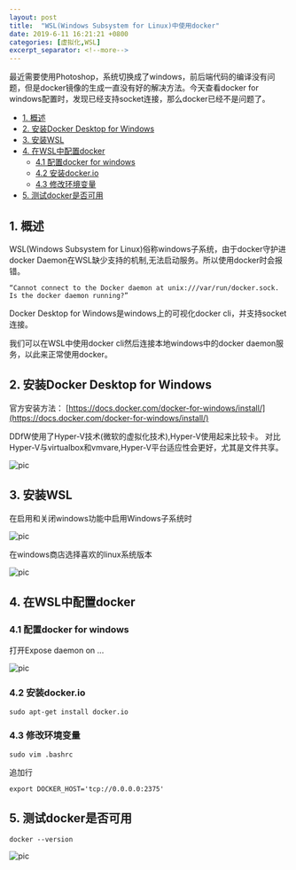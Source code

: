 ```yaml
---
layout: post
title:  "WSL(Windows Subsystem for Linux)中使用docker"
date: 2019-6-11 16:21:21 +0800
categories: [虚拟化,WSL]
excerpt_separator: <!--more-->
---
```


最近需要使用Photoshop，系统切换成了windows，前后端代码的编译没有问题，但是docker镜像的生成一直没有好的解决方法。今天查看docker for windows配置时，发现已经支持socket连接，那么docker已经不是问题了。

<!--more-->

<!-- @import "[TOC]" {cmd="toc" depthFrom=1 depthTo=6 orderedList=false} -->

<!-- code_chunk_output -->

* [1. 概述](#1-概述)
* [2. 安装Docker Desktop for Windows](#2-安装docker-desktop-for-windows)
* [3. 安装WSL](#3-安装wsl)
* [4. 在WSL中配置docker](#4-在wsl中配置docker)
	* [4.1 配置docker for windows](#41-配置docker-for-windows)
	* [4.2 安装docker.io](#42-安装dockerio)
	* [4.3 修改环境变量](#43-修改环境变量)
* [5. 测试docker是否可用](#5-测试docker是否可用)

<!-- /code_chunk_output -->


## 1. 概述

WSL(Windows Subsystem for Linux)俗称windows子系统，由于docker守护进 docker Daemon在WSL缺少支持的机制,无法启动服务。所以使用docker时会报错。

```shell
“Cannot connect to the Docker daemon at unix:///var/run/docker.sock. Is the docker daemon running?”
```

Docker Desktop for Windows是windows上的可视化docker cli，并支持socket连接。

我们可以在WSL中使用docker cli然后连接本地windows中的docker daemon服务，以此来正常使用docker。

## 2. 安装Docker Desktop for Windows

官方安装方法：
[https://docs.docker.com/docker-for-windows/install/](https://docs.docker.com/docker-for-windows/install/)

DDfW使用了Hyper-V技术(微软的虚拟化技术),Hyper-V使用起来比较卡。
对比Hyper-V与virtualbox和vmvare,Hyper-V平台适应性会更好，尤其是文件共享。

![pic](/images/微信截图_20190611163834.png)

## 3. 安装WSL

在启用和关闭windows功能中启用Windows子系统时

![pic](/images/微信截图_20190611164051.png)

在windows商店选择喜欢的linux系统版本

![pic](/images/微信截图_20190611164242.png)

## 4. 在WSL中配置docker

### 4.1 配置docker for windows

打开Expose daemon on ...

![pic](/images/微信截图_20190611162906.png)

### 4.2 安装docker.io

```shell
sudo apt-get install docker.io
```

### 4.3 修改环境变量

```shell
sudo vim .bashrc
```
追加行

```shell
export DOCKER_HOST='tcp://0.0.0.0:2375'
```

## 5. 测试docker是否可用

```shell
docker --version
```

![pic](/images/微信截图_20190611164617.png)
